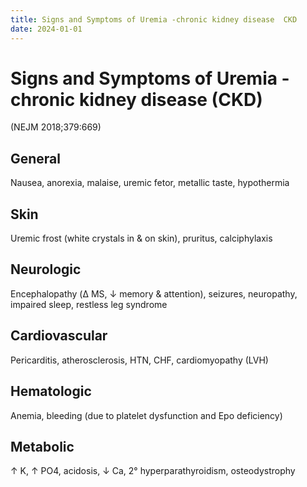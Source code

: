 ```yaml
---
title: Signs and Symptoms of Uremia -chronic kidney disease  CKD 
date: 2024-01-01
---
```

# Signs and Symptoms of Uremia -chronic kidney disease (CKD)

 (NEJM 2018;379:669)
 
## General
Nausea, anorexia, malaise, uremic fetor, metallic taste, hypothermia

## Skin
Uremic frost (white crystals in & on skin), pruritus, calciphylaxis

## Neurologic
Encephalopathy (Δ MS, ↓ memory & attention), seizures, neuropathy, impaired sleep, restless leg syndrome

## Cardiovascular
Pericarditis, atherosclerosis, HTN, CHF, cardiomyopathy (LVH)

## Hematologic
Anemia, bleeding (due to platelet dysfunction and Epo deficiency)

## Metabolic
↑ K, ↑ PO4, acidosis, ↓ Ca, 2° hyperparathyroidism, osteodystrophy
